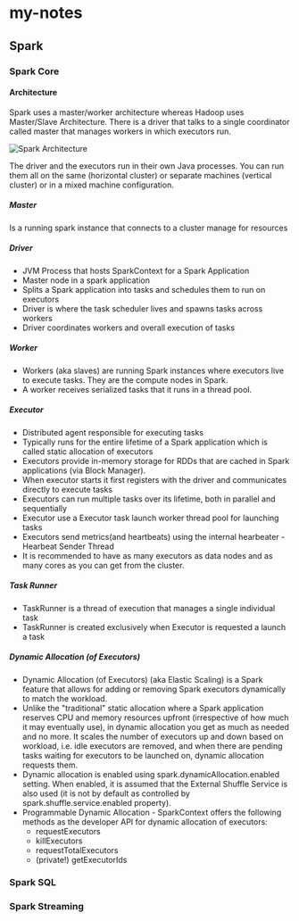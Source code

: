 # my-notes
## Spark
### Spark Core
#### Architecture
Spark uses a master/worker architecture whereas Hadoop uses Master/Slave Architecture. There is a driver that talks to a single coordinator called master that manages workers in which executors run.

![Spark Architecture](https://jaceklaskowski.gitbooks.io/mastering-apache-spark/content/images/driver-sparkcontext-clustermanager-workers-executors.png)

The driver and the executors run in their own Java processes. You can run them all on the same (horizontal cluster) or separate machines (vertical cluster) or in a mixed machine configuration.
##### Master
Is a running spark instance that connects to a cluster manage for resources 

##### Driver
* JVM Process that hosts SparkContext for a Spark Application
* Master node in a spark application
* Splits a Spark application into tasks and schedules them to run on executors
* Driver is where the task scheduler lives and spawns tasks across workers
* Driver coordinates workers and overall execution of tasks

##### Worker
* Workers (aka slaves) are running Spark instances where executors live to execute tasks. They are the compute nodes in Spark.
* A worker receives serialized tasks that it runs in a thread pool.

##### Executor
* Distributed agent responsible for executing tasks
* Typically runs for the entire lifetime of a Spark application which is called static allocation of executors
* Executors provide in-memory storage for RDDs that are cached in Spark applications (via Block Manager).
* When executor starts it first registers with the driver and communicates directly to execute tasks
* Executors can run multiple tasks over its lifetime, both in parallel and sequentially
* Executor use a Executor task launch worker thread pool for launching tasks
* Executors send metrics(and heartbeats) using the internal hearbeater - Hearbeat Sender Thread
* It is recommended to have as many executors as data nodes and as many cores as you can get from the cluster.

##### Task Runner
* TaskRunner is a thread of execution that manages a single individual task
* TaskRunner is created exclusively when Executor is requested a launch a task

##### Dynamic Allocation (of Executors)
* Dynamic Allocation (of Executors) (aka Elastic Scaling) is a Spark feature that allows for adding or removing Spark executors dynamically to match the workload.
* Unlike the "traditional" static allocation where a Spark application reserves CPU and memory resources upfront (irrespective of how much it may eventually use), in dynamic allocation you get as much as needed and no more. It scales the number of executors up and down based on workload, i.e. idle executors are removed, and when there are pending tasks waiting for executors to be launched on, dynamic allocation requests them.
* Dynamic allocation is enabled using spark.dynamicAllocation.enabled setting. When enabled, it is assumed that the External Shuffle Service is also used (it is not by default as controlled by spark.shuffle.service.enabled property).
* Programmable Dynamic Allocation - SparkContext offers the following methods as the developer API for dynamic allocation of executors:
  * requestExecutors
  * killExecutors
  * requestTotalExecutors
  * (private!) getExecutorIds

### Spark SQL
### Spark Streaming

